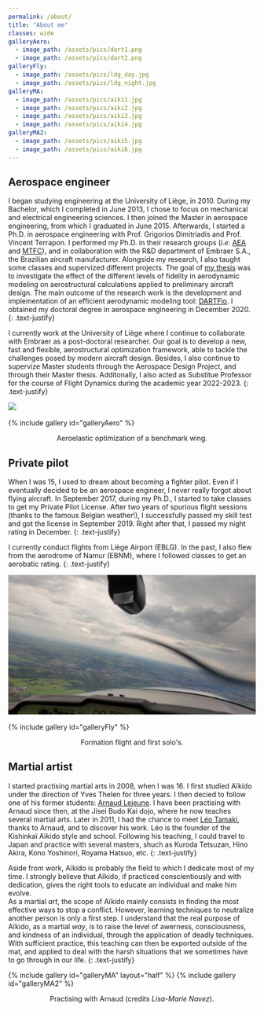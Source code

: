 ```yaml
---
permalink: /about/
title: "About me"
classes: wide
galleryAero:
  - image_path: /assets/pics/dart1.png
  - image_path: /assets/pics/dart2.png
galleryFly:
  - image_path: /assets/pics/ldg_day.jpg
  - image_path: /assets/pics/ldg_night.jpg
galleryMA:
  - image_path: /assets/pics/aiki1.jpg
  - image_path: /assets/pics/aiki2.jpg
  - image_path: /assets/pics/aiki3.jpg
  - image_path: /assets/pics/aiki4.jpg
galleryMA2:
  - image_path: /assets/pics/aiki5.jpg
  - image_path: /assets/pics/aiki6.jpg
---
```


## Aerospace engineer
I began studying engineering at the University of Liège, in 2010. During my Bachelor, which I completed in June 2013, I chose to focus on mechanical and electrical engineering sciences. I then joined the Master in aerospace engineering, from which I graduated in June 2015. Afterwards, I started a Ph.D. in aerospace engineering with Prof. Grigorios Dimitriadis and Prof. Vincent Terrapon. I performed my Ph.D. in their research groups (*i.e.* [AEA](http://www.ltas-aea.ulg.ac.be/cms/) and [MTFC](https://www.mtfc.uliege.be/)), and in collaboration with the R&D department of Embraer S.A., the Brazilian aircraft manufacturer. Alongside my research, I also taught some classes and supervized different projects. The goal of [my thesis](http://hdl.handle.net/2268/251906) was to investigate the effect of the different levels of fidelity in aerodynamic modeling on aerostructural calculations applied to preliminary aircraft design. The main outcome of the research work is the development and implementation of an efficient aerodynamic modeling tool: [DARTFlo](https://gitlab.uliege.be/am-dept/dartflo). I obtained my doctoral degree in aerospace engineering in December 2020.
{: .text-justify}

I currently work at the University of Liège where I continue to collaborate with Embraer as a post-doctoral researcher. Our goal is to develop a new, fast and flexible, aerostructural optimization framework, able to tackle the challenges posed by modern aircraft design. Besides, I also continue to supervize Master students through the Aerospace Design Project, and through their Master thesis. Additonally, I also acted as Substitue Professor for the course of Flight Dynamics during the academic year 2022-2023.
{: .text-justify}

<img src="https://gitlab.uliege.be/am-dept/dartflo/-/raw/master/dox/title.png">

{% include gallery id="galleryAero" %}
<figcaption style="text-align:center">Aeroelastic optimization of a benchmark wing.</figcaption>

## Private pilot
When I was 15, I used to dream about becoming a fighter pilot. Even if I eventually decided to be an aerospace engineer, I never really forgot about flying aircraft. In September 2017, during my Ph.D., I started to take classes to get my Private Pilot License. After two years of spurious flight sessions (thanks to the famous Belgian weather!), I successfully passed my skill test and got the license in September 2019. Right after that, I passed my night rating in December.
{: .text-justify}

I currently conduct flights from Liège Airport (EBLG). In the past, I also flew from the aerodrome of Namur (EBNM), where I followed classes to get an aerobatic rating.
{: .text-justify}

<img src="/assets/pics/fly1.jpg">

{% include gallery id="galleryFly" %}
<figcaption style="text-align:center">Formation flight and first solo's.</figcaption>

## Martial artist
I started practising martial arts in 2008, when I was 16. I first studied Aïkido under the direction of Yves Thelen for three years. I then decied to follow one of his former students: [Arnaud Lejeune](http://www.kishinkan.be/). I have been practising with Arnaud since then, at the Jisei Budo Kai dojo, where he now teaches several martial arts. Later in 2011, I had the chance to meet [Léo Tamaki](http://www.leotamaki.com/), thanks to Arnaud, and to discover his work. Léo is the founder of the Kishinkaï Aïkido style and school. Following his teaching, I could travel to Japan and practice with several masters, shuch as Kuroda Tetsuzan, Hino Akira, Kono Yoshinori, Royama Hatsuo, etc.
{: .text-justify}

Aside from work, Aïkido is probably the field to which I dedicate most of my time. I strongly believe that Aïkido, if practiced conscientiously and with dedication, gives the right tools to educate an individual and make him evolve.  
As a martial *art*, the scope of Aïkido mainly consists in finding the most effective ways to stop a conflict. However, learning techniques to neutralize another person is only a first step. I understand that the real purpose of Aïkido, as a martial *way*, is to raise the level of awerness, consciousness, and kindness of an individual, through the application of deadly techniques. With sufficient practice, this teaching can then be exported outside of the mat, and applied to deal with the harsh situations that we sometimes have to go through in our life.
{: .text-justify}

{% include gallery id="galleryMA" layout="half" %}
{% include gallery id="galleryMA2" %}
<figcaption style="text-align:center">Practising with Arnaud (credits <i>Lisa-Marie Navez</i>).</figcaption>
